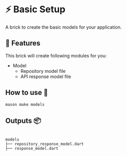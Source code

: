 # ⚡ Basic Setup

A brick to create the basic models for your application.

## 💫 Features
This brick will create following modules for you:

- Model
    - Repository model file
    - API response model file

## How to use 🚀

```
mason make models
```

## Outputs 📦

```

models
├── repository_response_model.dart
├── response_model.dart

```